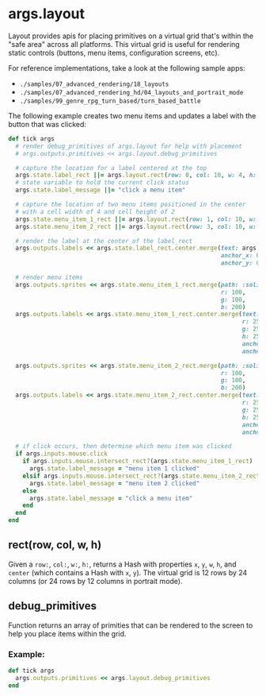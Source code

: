 # args.layout

Layout provides apis for placing primitives on a virtual grid that's within the "safe area" across all platforms. This virtual grid is useful for rendering static controls (buttons, menu items, configuration screens, etc).

For reference implementations, take a look at the following sample apps:

* `./samples/07_advanced_rendering/18_layouts`
* `./samples/07_advanced_rendering_hd/04_layouts_and_portrait_mode`
* `./samples/99_genre_rpg_turn_based/turn_based_battle`


The following example creates two menu items and updates a label with the button that was clicked:

```ruby
def tick args
  # render debug_primitives of args.layout for help with placement
  # args.outputs.primitives << args.layout.debug_primitives

  # capture the location for a label centered at the top
  args.state.label_rect ||= args.layout.rect(row: 0, col: 10, w: 4, h: 1)
  # state variable to hold the current click status
  args.state.label_message ||= "click a menu item"

  # capture the location of two menu items positioned in the center
  # with a cell width of 4 and cell height of 2
  args.state.menu_item_1_rect ||= args.layout.rect(row: 1, col: 10, w: 4, h: 2)
  args.state.menu_item_2_rect ||= args.layout.rect(row: 3, col: 10, w: 4, h: 2)

  # render the label at the center of the label_rect
  args.outputs.labels << args.state.label_rect.center.merge(text: args.state.label_message,
                                                            anchor_x: 0.5,
                                                            anchor_y: 0.5)

  # render menu items
  args.outputs.sprites << args.state.menu_item_1_rect.merge(path: :solid,
                                                            r: 100,
                                                            g: 100,
                                                            b: 200)
  args.outputs.labels << args.state.menu_item_1_rect.center.merge(text: "item 1",
                                                                  r: 255,
                                                                  g: 255,
                                                                  b: 255,
                                                                  anchor_x: 0.5,
                                                                  anchor_y: 0.5)

  args.outputs.sprites << args.state.menu_item_2_rect.merge(path: :solid,
                                                            r: 100,
                                                            g: 100,
                                                            b: 200)
  args.outputs.labels << args.state.menu_item_2_rect.center.merge(text: "item 2",
                                                                  r: 255,
                                                                  g: 255,
                                                                  b: 255,
                                                                  anchor_x: 0.5,
                                                                  anchor_y: 0.5)

  # if click occurs, then determine which menu item was clicked
  if args.inputs.mouse.click
    if args.inputs.mouse.intersect_rect?(args.state.menu_item_1_rect)
      args.state.label_message = "menu item 1 clicked"
    elsif args.inputs.mouse.intersect_rect?(args.state.menu_item_2_rect)
      args.state.label_message = "menu item 2 clicked"
    else
      args.state.label_message = "click a menu item"
    end
  end
end
```

## rect(row, col, w, h)

Given a `row:`, `col:`, `w:`, `h:`, returns a Hash with properties `x`, `y`, `w`, `h`, and `center` (which contains a Hash with `x`, `y`). The virtual grid is 12 rows by 24 columns (or 24 rows by 12 columns in portrait mode).

## debug_primitives

Function returns an array of primities that can be rendered to the screen to help you place items within the grid.

### Example:

```ruby
def tick args
  args.outputs.primitives << args.layout.debug_primitives
end
```
